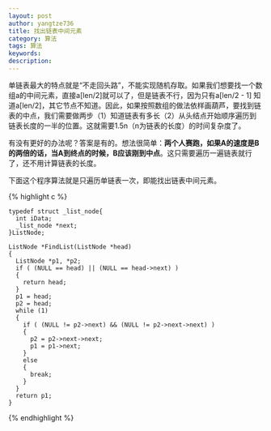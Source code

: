 ```yaml
---
layout: post
author: yangtze736
title: 找出链表中间元素
category: 算法
tags: 算法
keywords: 
description: 
---
```


单链表最大的特点就是“不走回头路”，不能实现随机存取。如果我们想要找一个数组a的中间元素，直接a[len/2]就可以了，但是链表不行，因为只有a[len/2 - 1] 知道a[len/2]，其它节点不知道。因此，如果按照数组的做法依样画葫芦，要找到链表的中点，我们需要做两步（1）知道链表有多长（2）从头结点开始顺序遍历到链表长度的一半的位置。这就需要1.5n（n为链表的长度）的时间复杂度了。

有没有更好的办法呢？答案是有的。想法很简单：**两个人赛跑，如果A的速度是B的两倍的话，当A到终点的时候，B应该刚到中点**。这只需要遍历一遍链表就行了，还不用计算链表的长度。

<!-- more -->

下面这个程序算法就是只遍历单链表一次，即能找出链表中间元素。

{% highlight c %}

	typedef struct _list_node{
	  int iData;
	  _list_node *next;
	}ListNode;
	 
	ListNode *FindList(ListNode *head)
	{
	  ListNode *p1, *p2;
	  if ( (NULL == head) || (NULL == head->next) )
	  {
	    return head;
	  }
	  p1 = head;
	  p2 = head;
	  while (1)
	  {
	    if ( (NULL != p2->next) && (NULL != p2->next->next) )
	    {
	      p2 = p2->next->next;
	      p1 = p1->next;
		}
		else
	    {
	      break;
		}
	  }
	  return p1;
	}

{% endhighlight %}
